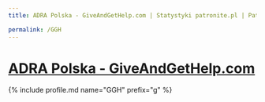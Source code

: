 ```yaml
---
title: ADRA Polska - GiveAndGetHelp.com | Statystyki patronite.pl | Patromierz

permalink: /GGH
---
```


# [ADRA Polska - GiveAndGetHelp.com](https://patronite.pl/GGH)

{% include profile.md name="GGH" prefix="g" %}
